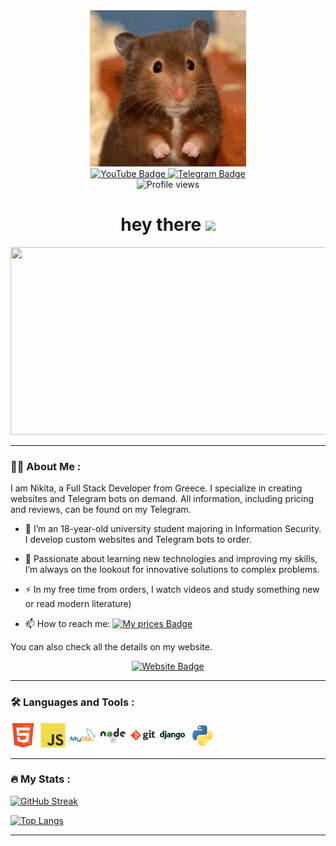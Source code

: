 <div id="header" align="center">
  <div style="text-align: center;">
    <img src="https://github.com/OD1NO4ka69/OD1NO4ka69/blob/main/hamster-wave.gif" width="250" alt="Waving Hamster"/>
  </div>
  
  <div id="badges">
    <a href="https://www.youtube.com/@OD1NO4ka">
        <img src="https://img.shields.io/badge/YouTube-red?style=for-the-badge&logo=youtube&logoColor=white" alt="YouTube Badge"/>
    </a>
    <a href="https://t.me/coder_od1no4ka">
        <img src="https://img.shields.io/badge/Telegram-blue?style=for-the-badge&logo=telegram&logoColor=white" alt="Telegram Badge"/>
    </a>
</div>
  <img src="https://komarev.com/ghpvc/?username=OD1NO4ka69&style=flat-square&color=blue" alt="Profile views"/>
  <h1>
    hey there
    <img src="https://media.giphy.com/media/hvRJCLFzcasrR4ia7z/giphy.gif" width="30px"/>
  </h1>
</div>
<div align="center">
  <img src="https://media.giphy.com/media/dWesBcTLavkZuG35MI/giphy.gif" width="600" height="300"/>
</div>

---

### :man_technologist: About Me :
I am Nikita, a Full Stack Developer from Greece. I specialize in creating websites and Telegram bots on demand. All information, including pricing and reviews, can be found on my Telegram.

- :hamster: I’m an 18-year-old university student majoring in Information Security. I develop custom websites and Telegram bots to order.

- :school: Passionate about learning new technologies and improving my skills, I’m always on the lookout for innovative solutions to complex problems.

- :zap: In my free time from orders, I watch videos and study something new or read modern literature)

- :mailbox: How to reach me: [![My prices Badge](https://img.shields.io/badge/My%20prices-blue?style=flat&logo=telegram&logoColor=white)](https://t.me/zakazi_coder_od1no4ka)

You can also check all the details on my website.


<div align="center">
    <a href="http://d98955ji.beget.tech/video.html">
        <img src="https://img.shields.io/badge/My%20Website-blue?style=for-the-badge&logo=internet-explorer&logoColor=white" alt="Website Badge"/>
    </a>
</div>

---

### :hammer_and_wrench: Languages and Tools :
<div>
  <img src="https://github.com/devicons/devicon/blob/master/icons/html5/html5-original.svg" title="HTML5" alt="HTML" width="40" height="40"/>&nbsp;
  <img src="https://github.com/devicons/devicon/blob/master/icons/javascript/javascript-original.svg" title="JavaScript" alt="JavaScript" width="40" height="40"/>&nbsp;
  <img src="https://github.com/devicons/devicon/blob/master/icons/mysql/mysql-original-wordmark.svg" title="MySQL"  alt="MySQL" width="40" height="40"/>&nbsp;
  <img src="https://github.com/devicons/devicon/blob/master/icons/nodejs/nodejs-original-wordmark.svg" title="NodeJS" alt="NodeJS" width="40" height="40"/>&nbsp;
  <img src="https://github.com/devicons/devicon/blob/master/icons/git/git-original-wordmark.svg" title="Git" **alt="Git" width="40" height="40"/>&nbsp;
  <img src="https://github.com/devicons/devicon/blob/master/icons/django/django-plain-wordmark.svg" tittle="Django" **alt="Django" width="40" height="40"/>&nbsp;
  <img src="https://github.com/devicons/devicon/blob/master/icons/python/python-original.svg" tittle="Python" **alt="Python" width="40" height="40"/>&nbsp;
</div>

---

### :fire: My Stats :
[![GitHub Streak](http://github-readme-streak-stats.herokuapp.com?user=OD1NO4ka69&theme=dark&background=000000)](https://github.com/OD1NO4ka69)

[![Top Langs](https://github-readme-stats.vercel.app/api/top-langs/?username=OD1NO4ka69&layout=compact&theme=vision-friendly-dark)](https://github.com/OD1NO4ka69)

---


